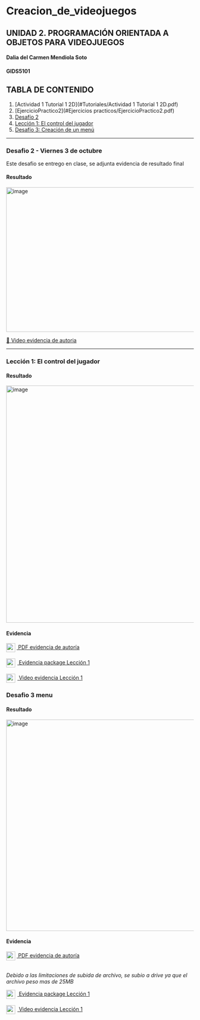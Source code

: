 # Creacion_de_videojuegos
## UNIDAD 2. PROGRAMACIÓN ORIENTADA A OBJETOS PARA VIDEOJUEGOS

#### Dalia del Carmen Mendiola Soto
#### GIDS5101

## **TABLA DE CONTENIDO**
1. [Actividad 1 Tutorial 1 2D](#Tutoriales/Actividad 1 Tutorial 1 2D.pdf)
2. [EjercicioPractico2](#Ejercicios practicos/EjercicioPractico2.pdf)
1. [Desafío 2](#desafio-2---viernes-3-de-octubre)
2. [Lección 1: El control del jugador](#leccion-1-el-control-del-jugador)
3. [Desafío 3: Creación de un menú](#desafio-3-menu)

---

### Desafio 2 - Viernes 3 de octubre <a id="desafio-2---viernes-3-de-octubre"></a>
Este desafio se entrego en clase, se adjunta evidencia de resultado final
#### Resultado
<img width="1272" height="388" alt="image" src="https://github.com/user-attachments/assets/ea398741-58ce-4dcb-9aed-0238f1aa61d9" />

[🎥 Video evidencia de autoria]()

---

### Lección 1: El control del jugador <a id="leccion-1-el-control-del-jugador"></a>
#### Resultado

<img width="1269" height="636" alt="image" src="https://github.com/user-attachments/assets/7fc0da0e-5449-40af-8de0-f070d46e319e" />

#### Evidencia

<a href="https://drive.google.com/file/d/1GllRN0AGZ9umV73686p6CbgUaJFYvpvu/view?usp=sharing">
  <img src="https://upload.wikimedia.org/wikipedia/commons/8/87/PDF_file_icon.svg" width="24" style="vertical-align:middle; margin-right:4px;">
  PDF evidencia de autoría
</a>
<br>
<br>
<a href="./Leccion_1_package.unitypackage">
  <img src="https://cdn-icons-png.flaticon.com/512/5968/5968866.png" width="24" style="vertical-align:middle; margin-right:6px;">
  Evidencia package Lección 1
</a>
<br>
<br>
<a href="https://drive.google.com/file/d/1KlpC_yb_4VMt7oCDXkqC6lnYt2_0DHIH/view?usp=sharing">
  <img src="https://upload.wikimedia.org/wikipedia/commons/d/da/Google_Drive_logo.png" width="24" style="vertical-align:middle; margin-right:6px;">
  Video evidencia Lección 1
</a>


### Desafio 3 menu <a id="desafio-3-menu"></a>
#### Resultado

<img width="1190" height="567" alt="image" src="https://github.com/user-attachments/assets/742908a4-e4a0-4031-bcf7-e5415affb4b5" />

#### Evidencia

<a href="https://drive.google.com/file/d/1l-TwTsoMgVv8_tTV4A3Vn0kX0vQLtB5C/view?usp=drive_link">
  <img src="https://upload.wikimedia.org/wikipedia/commons/8/87/PDF_file_icon.svg" width="24" style="vertical-align:middle; margin-right:4px;">
  PDF evidencia de autoría
</a>
<br>
<br>

*Debido a las limitaciones de subida de archivo, se subio a drive ya que el archivo peso mas de 25MB*

<a href="https://drive.google.com/file/d/1l-TwTsoMgVv8_tTV4A3Vn0kX0vQLtB5C/view?usp=drive_link">
  <img src="https://cdn-icons-png.flaticon.com/512/5968/5968866.png" width="24" style="vertical-align:middle; margin-right:6px;">
  Evidencia package Lección 1
</a>
<br>
<br>
<a href="https://drive.google.com/file/d/1BULWCDsQBrOZFkST4OV1axcnWZyiPRrU/view?usp=sharing">
  <img src="https://upload.wikimedia.org/wikipedia/commons/d/da/Google_Drive_logo.png" width="24" style="vertical-align:middle; margin-right:6px;">
  Video evidencia Lección 1
</a>
